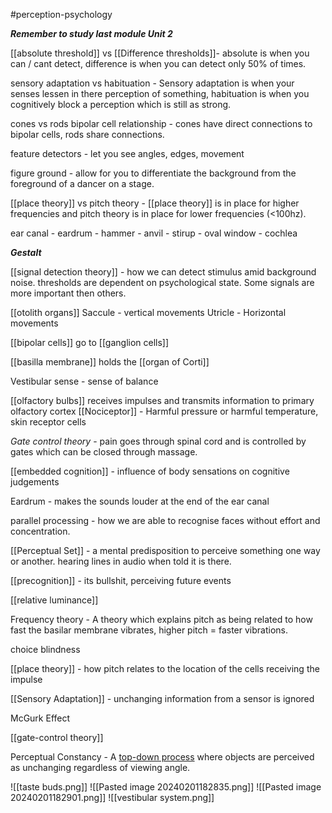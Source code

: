 #perception-psychology 

***Remember to study last module Unit 2***

[[absolute threshold]] vs [[Difference thresholds]]- absolute is when you can / cant detect, difference is when you can detect only 50% of times.

sensory adaptation vs habituation - Sensory adaptation is when your senses lessen in there perception of something, habituation is when you cognitively block a perception which is still as strong.

cones vs rods bipolar cell relationship - cones have direct connections to bipolar cells, rods share connections.

feature detectors - let you see angles, edges, movement

figure ground - allow for you to differentiate the background from the foreground of a dancer on a stage.

[[place theory]] vs pitch theory - [[place theory]] is in place for higher frequencies and pitch theory is in place for lower frequencies (<100hz).

ear canal - eardrum - hammer - anvil - stirup - oval window - cochlea

***Gestalt***

[[signal detection theory]] - how we can detect stimulus amid background noise. thresholds are dependent on psychological state. Some signals are more important then others. 

[[otolith organs]]
Saccule - vertical movements
Utricle - Horizontal movements

[[bipolar cells]] go to [[ganglion cells]]

[[basilla membrane]] holds the [[organ of Corti]]

Vestibular sense - sense of balance

[[olfactory bulbs]] receives impulses and transmits information to primary olfactory cortex
[[Nociceptor]] - Harmful pressure or harmful temperature, skin receptor cells

*Gate control theory* - pain goes through spinal cord and is controlled by gates which can be closed through massage.

[[embedded cognition]] - influence of body sensations on cognitive judgements

Eardrum - makes the sounds louder at the end of the ear canal

parallel processing - how we are able to recognise faces without effort and concentration.

[[Perceptual Set]] - a mental predisposition to perceive something one way or another. hearing lines in audio when told it is there.

[[precognition]] - its bullshit, perceiving future events

[[relative luminance]]

Frequency theory - A theory which explains pitch as being related to how fast the basilar membrane vibrates, higher pitch = faster vibrations.

choice blindness

[[place theory]] - how pitch relates to the location of the cells receiving the impulse

[[Sensory Adaptation]] - unchanging information from a sensor is ignored

McGurk Effect

[[gate-control theory]]

Perceptual Constancy - A [top-down process](app://obsidian.md/Top-down%20Processing) where objects are perceived as unchanging regardless of viewing angle.

![[taste buds.png]]
![[Pasted image 20240201182835.png]]
![[Pasted image 20240201182901.png]]
![[vestibular system.png]]